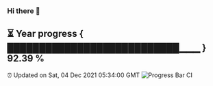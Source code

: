 ### Hi there 👋
⏳ Year progress { ███████████████████████████▁▁▁ } 92.39 %
---
⏰ Updated on Sat, 04 Dec 2021 05:34:00 GMT
![Progress Bar CI](https://github.com/liununu/liununu/workflows/Progress%20Bar%20CI/badge.svg)

